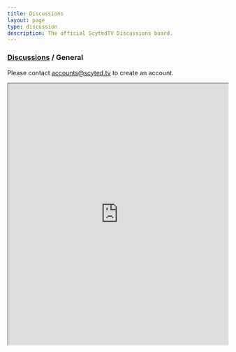 ```yaml
---
title: Discussions
layout: page
type: discussion
description: The official ScytedTV Discussions board.
---
```

### [Discussions]({{site.url}}{{site.baseurl}}/discussions) / General

Please contact [accounts@scyted.tv](mailto:accounts@scyted.tv) to create an account.

<iframe src="https://deadsimplechat.com/pbMaoAhD7" width="100%" height="600px" scrolling="no"></iframe>